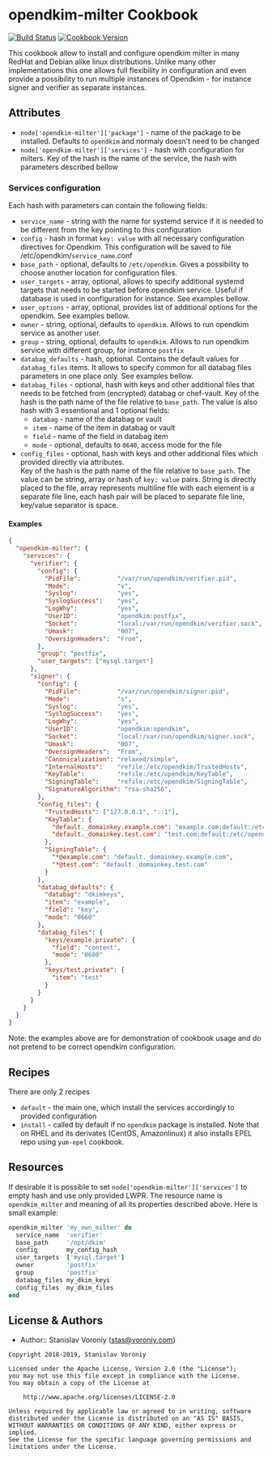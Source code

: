 # opendkim-milter Cookbook

[![Build Status](https://travis-ci.org/voroniys/opendkim-milter.svg?branch=master)](https://travis-ci.org/voroniys/opendkim-milter)
[![Cookbook Version](https://img.shields.io/cookbook/v/opendkim-milter.svg)](https://supermarket.chef.io/cookbooks/opendkim-milter)

This cookbook allow to install and configure opendkim milter in many RedHat and Debian alike linux distributions.
Unlike many other implementations this one allows full flexibility in configuration and even provide a possibility to run
multiple instances of Opendkim - for instance signer and verifier as separate instances.

## Attributes
- `node['opendkim-milter']['package']` - name of the package to be installed. Defaults to `opendkim` and normaly doesn't need to be changed
- `node['opendkim-milter']['services']` - hash with configuration for milters. Key of the hash is the name of the service, the hash with
parameters described bellow

### Services configuration
Each hash with parameters can contain the following fields:

- `service_name` - string with the name for systemd service if it is needed to be different from the key pointing to this configuration
- `config` - hash in format `key: value` with all necessary configuration directives for Opendkim. This configuration will be saved
to file /etc/opendkim/`service_name`.conf
- `base_path` - optional, defaults to `/etc/opendkim`. Gives a possibility to choose another location for configuration files.
- `user_targets` - array, optional, allows to specify additional systemd targets that needs to be started before opendkim service. 
Useful if database is used in configuration for instance. See examples bellow.
- `user_options` - array, optional, provides list of additional options for the opendkim. See examples bellow.
- `owner` - string, optional, defaults to `opendkim`. Allows to run opendkim service as another user.
- `group` - string, optional, defaults to `opendkim`. Allows to run opendkim service with different group, for instance `postfix`
- `databag_defaults` - hash, optional. Contains the default values for `databag_files` items. It allows to specify common for all databag files
parameters in one place only. See examples bellow.
- `databag_files` - optional, hash with keys and other additional files that needs to be fetched from (encrypted) databag or chef-vault.
Key of the hash is the path name of the file relative to `base_path`. The value is also hash with 3 essentional and 1 optional fields:
  - `databag` - name of the databag or vault
  - `item` - name of the item in databag or vault
  - `field` - name of the field in databag item
  - `mode` - optional, defaults to `0640`, access mode for the file
- `config_files` - optional, hash with keys and other additional files which provided directly via attributes.  
Key of the hash is the path name of the file relative to `base_path`. The value can be string, array or hash of `key: value` pairs.
String is directly placed to the file, array represents multiline file with each element is a separate file line, each hash pair
will be placed to separate file line, key/value separator is space.

#### Examples

```json
{
  "opendkim-milter": {
    "services": {
      "verifier": {
        "config": {
          "PidFile":          "/var/run/opendkim/verifier.pid",
          "Mode":             "v",
          "Syslog":           "yes",
          "SyslogSuccess":    "yes",
          "LogWhy":           "yes",
          "UserID":           "opendkim:postfix",
          "Socket":           "local:/var/run/opendkim/verifier.sock",
          "Umask":            "007",
          "OversignHeaders":  "From",
        },
        "group": "postfix",
        "user_targets": ["mysql.target"]
      },
      "signer": {
        "config": {
          "PidFile":          "/var/run/opendkim/signer.pid",
          "Mode":             "s",
          "Syslog":           "yes",
          "SyslogSuccess":    "yes",
          "LogWhy":           "yes",
          "UserID":           "opendkim:opendkim",
          "Socket":           "local:/var/run/opendkim/signer.sock",
          "Umask":            "007",
          "OversignHeaders":  "From",
          "Canonicalization": "relaxed/simple",
          "InternalHosts":    "refile:/etc/opendkim/TrustedHosts",
          "KeyTable":         "refile:/etc/opendkim/KeyTable",
          "SigningTable":     "refile:/etc/opendkim/SigningTable",
          "SignatureAlgorithm": "rsa-sha256",
        },
        "config_files": {
          "TrustedHosts": ["127.0.0.1", "::1"],
          "KeyTable": {
            "default._domainkey.example.com": "example.com:default:/etc/opendkim/keys/example.private",
            "default._domainkey.test.com": "test.com:default:/etc/opendkim/keys/test.private"
          },
          "SigningTable": {
            "*@example.com": "default._domainkey.example.com",
            "*@test.com": "default._domainkey.test.com"
          }
        },
        "databag_defaults": {
          "databag": "dkimkeys",
          "item": "example",
          "field": "key",
          "mode": "0660"
        },
        "databag_files": {
          "keys/example.private": {
            "field": "content",
            "mode": "0600"
          },
          "keys/test.private": {
            "item": "test"
          }
        }
      }
    }
  }
}
```

Note: the examples above are for demonstration of cookbook usage and do not pretend to be correct opendkim configuration.

## Recipes
There are only 2 recipes 
- `default` - the main one, which install the services accordingly to provided configuration
- `install` - called by default if no `opendkim` package is installed. Note that on RHEL and its derivates (CentOS, Amazonlinux) it also installs EPEL repo using `yum-epel` cookbook.


## Resources
If desirable it is possible to set `node['opendkim-milter']['services']` to empty hash and use only provided LWPR.
The resource name is `opendkim_milter` and meaning of all its properties described above. Here is small example:

```ruby
opendkim_milter 'my_own_milter' do
  service_name  'verifier'
  base_path     '/opt/dkim'
  config        my_config_hash
  user_targets  ['mysql.target']
  owner         'postfix'
  group         'postfix'
  databag_files my_dkim_keys
  config_files  my_dkim_files
end
```

## License & Authors

- Author:: Stanislav Voroniy ([stas@voroniy.com](mailto:stas@voroniy.com))

```text
Copyright 2018-2019, Stanislav Voroniy

Licensed under the Apache License, Version 2.0 (the "License");
you may not use this file except in compliance with the License.
You may obtain a copy of the License at

    http://www.apache.org/licenses/LICENSE-2.0

Unless required by applicable law or agreed to in writing, software
distributed under the License is distributed on an "AS IS" BASIS,
WITHOUT WARRANTIES OR CONDITIONS OF ANY KIND, either express or implied.
See the License for the specific language governing permissions and
limitations under the License.
```
